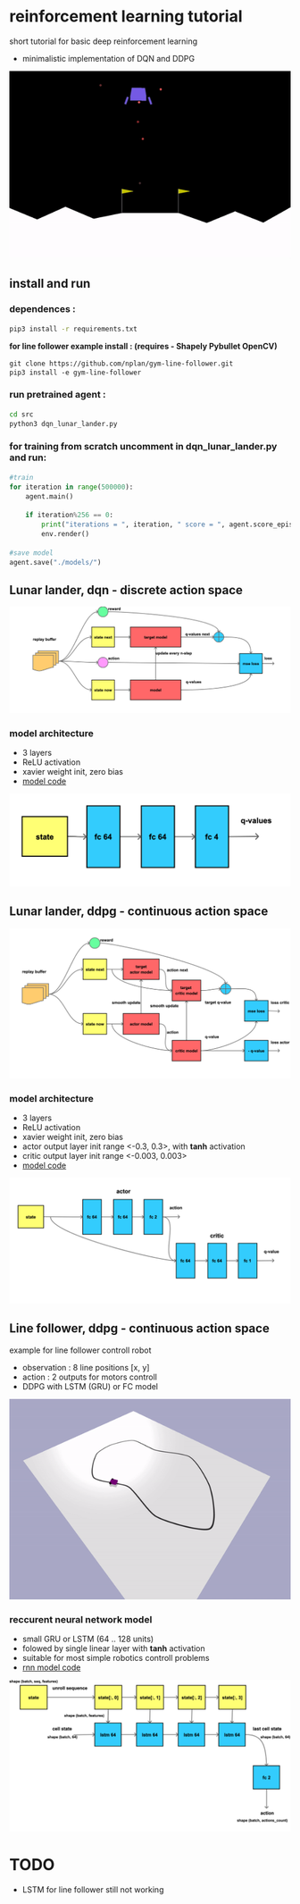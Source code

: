 # reinforcement learning tutorial

short tutorial for basic deep reinforcement learning

- minimalistic implementation of DQN and DDPG

![animation](doc/lunar_lander.gif)

## install and run 

### dependences : 
```bash
pip3 install -r requirements.txt
```

**for line follower example install : (requires - Shapely Pybullet OpenCV)**
```
git clone https://github.com/nplan/gym-line-follower.git
pip3 install -e gym-line-follower
```


### run pretrained agent : 
```bash
cd src
python3 dqn_lunar_lander.py
```

### for training from scratch uncomment in dqn_lunar_lander.py and run:
```python
#train
for iteration in range(500000):
    agent.main()

    if iteration%256 == 0:
        print("iterations = ", iteration, " score = ", agent.score_episode)
        env.render()

#save model
agent.save("./models/")
```


## Lunar lander, dqn - discrete action space

![dqn](doc/dqn.png)

### model architecture

- 3 layers
- ReLU activation
- xavier weight init, zero bias
- [model code](src/models/lunar_lander_model_dqn.py)


![model_dqn](doc/modeldqn.png)



## Lunar lander, ddpg - continuous action space

![dqn](doc/ddpg.png)

### model architecture

- 3 layers 
- ReLU activation
- xavier weight init, zero bias
- actor output layer init range <-0.3, 0.3>, with **tanh** activation
- critic output layer init range <-0.003, 0.003>
- [model code](src/models/lunar_lander_model_ddpg.py)

![dqn](doc/modelddpg.png)

## Line follower, ddpg - continuous action space

example for line follower controll robot
- observation : 8 line positions [x, y]
- action      : 2 outputs for motors controll
- DDPG with LSTM (GRU) or FC model

![dqn](doc/line_follower.gif)

### reccurent neural network model

- small GRU or LSTM (64 .. 128 units)
- folowed by single linear layer with **tanh** activation
- suitable for most simple robotics controll problems
- [rnn model code](src/modelsline_follower_rnn_model_ddpg.py)


![dqn](doc/rnnmodel.png)

# TODO

- LSTM for line follower still not working

